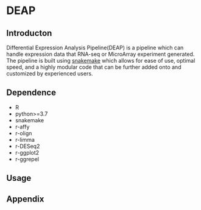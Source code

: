 # DEAP

## Introducton

Differential Expression Analysis Pipeline(DEAP) is a pipeline which can handle expression data that RNA-seq or MicroArray experiment generated. The pipeline is built using [snakemake](https://bitbucket.org/snakemake/snakemake/wiki/Home) which allows for ease of use, optimal speed, and a highly modular code that can be further added onto and customized by experienced users. 

## Dependence
- R
- python>=3.7
- snakemake
- r-affy
- r-olign
- r-limma
- r-DESeq2
- r-ggplot2
- r-ggrepel

## Usage


## Appendix

